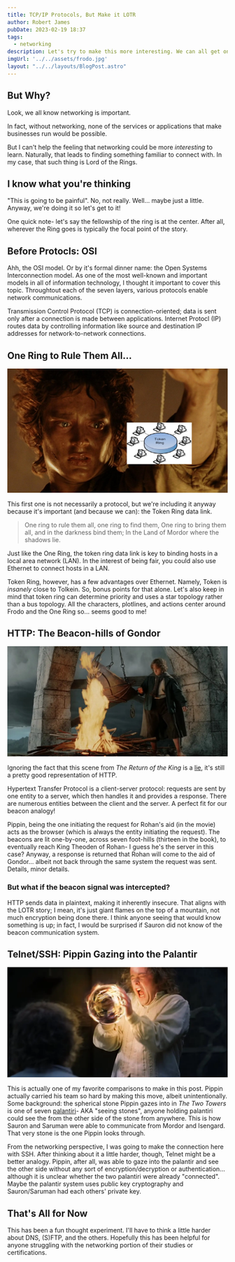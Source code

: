 ```yaml
---
title: TCP/IP Protocols, But Make it LOTR
author: Robert James
pubDate: 2023-02-19 18:37
tags:
  - networking
description: Let's try to make this more interesting. We can all get on board with this, right?
imgUrl: '../../assets/frodo.jpg'
layout: "../../layouts/BlogPost.astro"
---
```


## But Why?
Look, we all know networking is important. 

In fact, without networking, none of the services or applications that make businesses run would be possible.

But I can't help the feeling that networking could be more *interesting* to learn. Naturally, that leads to finding something familiar to connect with. In my case, that such thing is Lord of the Rings.

## I know what you're thinking
"This is going to be painful". No, not really. Well... maybe just a little. Anyway, we're doing it so let's get to it!

One quick note- let's say the fellowship of the ring is at the center. After all, wherever the Ring goes is typically the focal point of the story.

## Before Protocls: OSI
Ahh, the OSI model. Or by it's formal dinner name: the Open Systems Interconnection model. As one of the most well-known and important models in all of information technology, I thought it important to cover this topic. Throughtout each of the seven layers, various protocols enable network communications. 

Transmission Control Protocol (TCP) is connection-oriented; data is sent only after a connection is made between applications.
Internet Protocl (IP) routes data by controlling information like source and destination IP addresses for network-to-network connections.

## One Ring to Rule Them All...
![Token Ring](../../assets/frodo.jpg)

This first one is not necessarily a protocol, but we're including it anyway because it's important (and because we can): the Token Ring data link.

> One ring to rule them all, one ring to find them, One ring to bring them all, and in the darkness bind them; In the Land of Mordor where the shadows lie.

Just like the One Ring, the token ring data link is key to binding hosts in a local area network (LAN). In the interest of being fair, you could also use Ethernet to connect hosts in a LAN.

Token Ring, however, has a few advantages over Ethernet. Namely, Token is *insanely* close to Tolkein. So, bonus points for that alone. Let's also keep in mind that token ring can determine priority and uses a star topology rather than a bus topology. All the characters, plotlines, and actions center around Frodo and the One Ring so... seems good to me!

## HTTP: The Beacon-hills of Gondor
![Beacon hills](../../assets/Pippin-lighting-the-beacon.webp)

Ignoring the fact that this scene from *The Return of the King* is a [lie](https://gamerant.com/lotr-lord-of-the-rings-best-scenes-gondor-beacons-changes/), it's still a pretty good representation of HTTP.

Hypertext Transfer Protocol is a client-server protocol: requests are sent by one entity to a server, which then handles it and provides a response. There are numerous entities between the client and the server. A perfect fit for our beacon analogy!

Pippin, being the one initiating the request for Rohan's aid (in the movie) acts as the browser (which is always the entity initiating the request). The beacons are lit one-by-one, across seven foot-hills (thirteen in the book), to eventually reach King Theoden of Rohan- I guess he's the server in this case? Anyway, a response is returned that Rohan will come to the aid of Gondor... albeit not back through the same system the request was sent. Details, minor details.

### But what if the beacon signal was intercepted?

HTTP sends data in plaintext, making it inherently insecure. That aligns with the LOTR story; I mean, it's just giant flames on the top of a mountain, not much encryption being done there. I think anyone seeing that would know something is up; in fact, I would be surprised if Sauron did not know of the beacon communication system.

## Telnet/SSH: Pippin Gazing into the Palantir
![SSH is like the palantir in LOTR](../../assets/LOTR-Decisions-Palantir.webp)

This is actually one of my favorite comparisons to make in this post. Pippin actually carried his team so hard by making this move, albeit unintentionally. Some background: the spherical stone Pippin gazes into in *The Two Towers* is one of seven [palantiri](https://tolkiengateway.net/wiki/Palant%C3%ADri)- AKA "seeing stones", anyone holding palantiri could see the from the other side of the stone from anywhere. This is how Sauron and Saruman were able to communicate from Mordor and Isengard. That very stone is the one Pippin looks through.

From the networking perspective, I was going to make the connection here with SSH. After thinking about it a little harder, though, Telnet might be a better analogy. Pippin, after all, was able to gaze into the palantir and see the other side without any sort of encryption/decryption or authentication... although it is unclear whether the two palantiri were already "connected". Maybe the palantir system uses public key cryptography and Sauron/Saruman had each others' private key.

## That's All for Now

This has been a fun thought experiment. I'll have to think a little harder about DNS, (S)FTP, and the others. Hopefully this has been helpful for anyone struggling with the networking portion of their studies or certifications.